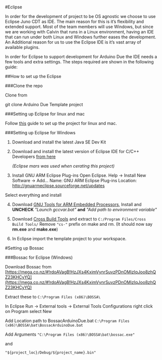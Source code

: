 #Eclipse

In order for the development of project to be OS agnostic we choose to use Eclipse Juno CDT as IDE. The main reason for this is it’s flexibility and extended support. Most of the team members will use Windows, but since we are working with Calvin that runs in a Linux environment, having an IDE that can run under both Linux and Windows further eases the development. An Additional reason for us to use the Eclipse IDE is it’s vast array of available plugins.

In order for Eclipse to support development for Arduino Due the IDE needs a few tools and extra settings. The steps required are shown in the following guide:

##How to set up the Eclipse

###Clone the repo

Clone from

git clone Arduino Due Template project

###Setting up Eclipse for linux and mac

Follow [this](http://gnuarmeclipse.livius.net/blog/install/) guide to set up the project for linux and mac.

###Setting up Eclipse for Windows

1. Download and install the latest Java SE Dev Kit

2. Download and install the latest version of Eclipse IDE for C/C++ Developers
[from here](https://eclipse.org/downloads/) 

	*(Eclipse mars was used when cerating this project)*

3. Install GNU ARM Eclipse Plug-ins
Open Eclipse.
Help -> Install New Software -> Add...
Name: GNU ARM Eclipse Plug-ins
Location: http://gnuarmeclipse.sourceforge.net/updates

Select everything and install

4. Download [GNU Tools for ARM Embedded Processors](https://launchpad.net/gcc-arm-embedded/4.8/4.8-2014-q2-update/+download/gcc-arm-none-eabi-4_8-2014q2-20140609-win32.exe),
Install and **UNCHECK** _"Launch gccvar.bat"_ **and** _"Add path to environment variable"_

5. Download [Cross Build Tools](http://sourceforge.net/projects/gnuarmeclipse/files/Build%20Tools/) and extract to `C:/Program Files/Cross Build Tools/`
Remove `"cs-"` prefix on make and rm. (It should now say **rm.exe** and **make.exe**)

6. In Eclipse import the template project to your workspace.

#Setting up Bossac


###Bossac for Eclipse (Windows)

Download Bossac from 
[https://mega.co.nz/#!rdoAVagB!HzJXs4KximVynrSuvzPDnOMizIqJoo8zhQZ23KHCyYQ](https://mega.co.nz/#!rdoAVagB!HzJXs4KximVynrSuvzPDnOMizIqJoo8zhQZ23KHCyYQ)

Extract these to `C:\Program Files (x86)\BOSSA\`

In Eclipse Run -> External tools -> External Tools Configurations
right click on Program select New

Add Location path to BossacArduinoDue.bat
`C:\Program Files (x86)\BOSSA\bat\BossacArduinoDue.bat`

Add Arguments
`"C:\Program Files (x86)\BOSSA\bat\bossac.exe"` 

and

 `"${project_loc}/Debug/${project_name}.bin"`

